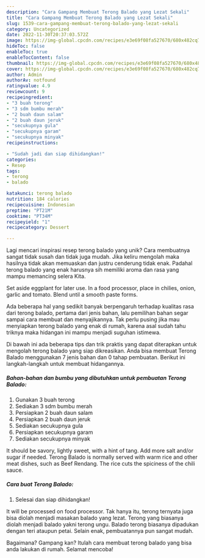 ```yaml
---
description: "Cara Gampang Membuat Terong Balado yang Lezat Sekali"
title: "Cara Gampang Membuat Terong Balado yang Lezat Sekali"
slug: 1539-cara-gampang-membuat-terong-balado-yang-lezat-sekali
category: Uncategorized
date: 2022-11-30T20:37:03.572Z
image: https://img-global.cpcdn.com/recipes/e3e69f08fa527670/680x482cq70/terong-balado-foto-resep-utama.jpg
hideToc: false
enableToc: true
enableTocContent: false
thumbnail: https://img-global.cpcdn.com/recipes/e3e69f08fa527670/680x482cq70/terong-balado-foto-resep-utama.jpg
cover: https://img-global.cpcdn.com/recipes/e3e69f08fa527670/680x482cq70/terong-balado-foto-resep-utama.jpg
author: Admin
authorAv: notfound
ratingvalue: 4.9
reviewcount: 9
recipeingredient:
- "3 buah terong"
- "3 sdm bumbu merah"
- "2 buah daun salam"
- "2 buah daun jeruk"
- "secukupnya gula"
- "secukupnya garam"
- "secukupnya minyak"
recipeinstructions:

- "Sudah jadi dan siap dihidangkan!"
categories:
- Resep
tags:
- terong
- balado

katakunci: terong balado 
nutrition: 184 calories
recipecuisine: Indonesian
preptime: "PT21M"
cooktime: "PT34M"
recipeyield: "1"
recipecategory: Dessert

---
```





Lagi mencari inspirasi resep terong balado yang unik? Cara membuatnya sangat tidak susah dan tidak juga mudah. Jika keliru mengolah maka hasilnya tidak akan memuaskan dan justru cenderung tidak enak. Padahal terong balado yang enak harusnya sih memiliki aroma dan rasa yang mampu memancing selera Kita.





Set aside eggplant for later use. In a food processor, place in chilies, onion, garlic and tomato. Blend until a smooth paste forms.

Ada beberapa hal yang sedikit banyak berpengaruh terhadap kualitas rasa dari terong balado, pertama dari jenis bahan, lalu pemilihan bahan segar sampai cara membuat dan menyajikannya. Tak perlu pusing jika mau menyiapkan terong balado yang enak di rumah, karena asal sudah tahu triknya maka hidangan ini mampu menjadi suguhan istimewa.






Di bawah ini ada beberapa tips dan trik praktis yang dapat diterapkan untuk mengolah terong balado yang siap dikreasikan. Anda bisa membuat Terong Balado menggunakan 7 jenis bahan dan 0 tahap pembuatan. Berikut ini langkah-langkah untuk membuat hidangannya.

<!--inarticleads1-->

##### Bahan-bahan dan bumbu yang dibutuhkan untuk pembuatan Terong Balado:

1. Gunakan 3 buah terong
1. Sediakan 3 sdm bumbu merah
1. Persiapkan 2 buah daun salam
1. Persiapkan 2 buah daun jeruk
1. Sediakan secukupnya gula
1. Persiapkan secukupnya garam
1. Sediakan secukupnya minyak


It should be savory, lightly sweet, with a hint of tang. Add more salt and/or sugar if needed. Terong Balado is normally served with warm rice and other meat dishes, such as Beef Rendang. The rice cuts the spiciness of the chili sauce. 

<!--inarticleads2-->

##### Cara buat Terong Balado:


1. Selesai dan siap dihidangkan!

It will be processed on food processor. Tak hanya itu, terong ternyata juga bisa diolah menjadi masakan balado yang lezat. Terong yang biasanya diolah menjadi balado yakni terong ungu. Balado terong biasanya dipadukan dengan teri ataupun petai. Selain enak, pembuatannya pun sangat mudah. 

Bagaimana? Gampang kan? Itulah cara membuat terong balado yang bisa anda lakukan di rumah. Selamat mencoba!
